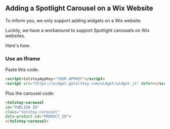 ## Adding a Spotlight Carousel on a Wix Website

To inform you, we only support adding widgets on a Wix website. 

Luckily, we have a workaround to support Spotlight carousels on Wix websites.

Here's how:

### Use an Iframe

Paste this code:

```html
<script>tolstoyAppKey="YOUR APPKEY"</script> 
<script src="https://widget.gotolstoy.com/widget/widget.js" defer></script>
```

Plus the carousel code:

```html
<tolstoy-carousel
id="PUBLISH ID"
class="tolstoy-carousel"
data-product-id="PRODUCT_ID">
</tolstoy-carousel>
```